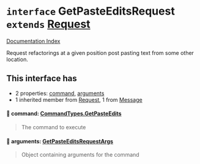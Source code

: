 # `interface` GetPasteEditsRequest `extends` [Request](../interface.Request/README.md)

[Documentation Index](../README.md)

Request refactorings at a given position post pasting text from some other location.

## This interface has

- 2 properties:
[command](#-command-commandtypesgetpasteedits),
[arguments](#-arguments-getpasteeditsrequestargs)
- 1 inherited member from [Request](../interface.Request/README.md), 1 from [Message](../interface.Message/README.md)


#### 📄 command: [CommandTypes.GetPasteEdits](../enum.CommandTypes/README.md#getpasteedits--getpasteedits)

> The command to execute



#### 📄 arguments: [GetPasteEditsRequestArgs](../interface.GetPasteEditsRequestArgs/README.md)

> Object containing arguments for the command



